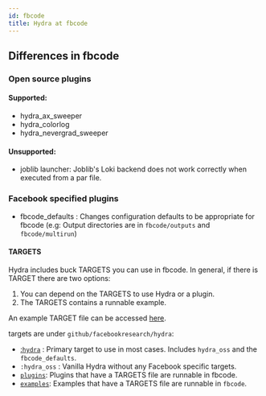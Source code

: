 ```yaml
---
id: fbcode
title: Hydra at fbcode
---
```


## Differences in fbcode

### Open source plugins
#### Supported:
 - hydra_ax_sweeper
 - hydra_colorlog
 - hydra_nevergrad_sweeper
 
#### Unsupported:
 - joblib launcher: Joblib's Loki backend does not work correctly when executed from a par file.

### Facebook specified plugins
 - fbcode_defaults : Changes configuration defaults to be appropriate for fbcode (e.g: Output directories are in `fbcode/outputs` and `fbcode/multirun`)

#### TARGETS
Hydra includes buck TARGETS you can use in fbcode. In general, if there is TARGET there are two options:
1. You can depend on the TARGETS to use Hydra or a plugin.
2. The TARGETS contains a runnable example.

An example TARGET file can be accessed [here](https://www.internalfb.com/intern/diffusion/FBS/browsedir/master/fbcode/github/facebookresearch/hydra/examples/tutorials/basic/your_first_hydra_app/6_composition).

targets are under `github/facebookresearch/hydra`:
- [:`hydra`](https://www.internalfb.com/intern/diffusion/FBS/browsedir/master/fbcode/github/facebookresearch/hydra) : Primary target to use in most cases. Includes `hydra_oss` and the `fbcode_defaults`.
- `:hydra_oss` : Vanilla Hydra without any Facebook specific targets.
- [`plugins`](https://www.internalfb.com/intern/diffusion/FBS/browsedir/master/fbcode/github/facebookresearch/hydra/plugins): Plugins that have a TARGETS file are runnable in fbcode.
- [`examples`](https://www.internalfb.com/intern/diffusion/FBS/browsedir/master/fbcode/github/facebookresearch/hydra/examples): Examples that have a TARGETS file are runnable in `fbcode`.
